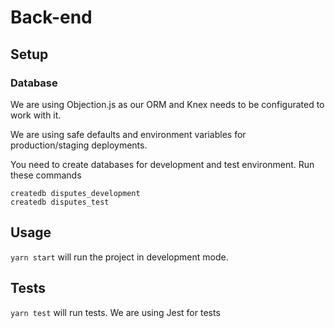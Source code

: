 # Back-end

## Setup

### Database

We are using Objection.js as our ORM and Knex needs to be configurated to work with it.

We are using safe defaults and environment variables for production/staging deployments.

You need to create databases for development and test environment. Run these commands

```
createdb disputes_development
createdb disputes_test
```

## Usage

`yarn start` will run the project in development mode.

## Tests

`yarn test` will run tests. We are using Jest for tests
